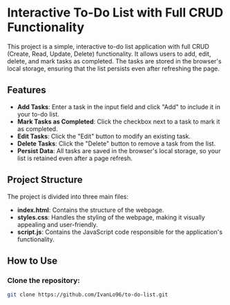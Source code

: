 # Interactive To-Do List with Full CRUD Functionality

This project is a simple, interactive to-do list application with full CRUD (Create, Read, Update, Delete) functionality. It allows users to add, edit, delete, and mark tasks as completed. The tasks are stored in the browser's local storage, ensuring that the list persists even after refreshing the page.

## Features

- **Add Tasks**: Enter a task in the input field and click "Add" to include it in your to-do list.
- **Mark Tasks as Completed**: Click the checkbox next to a task to mark it as completed.
- **Edit Tasks**: Click the "Edit" button to modify an existing task.
- **Delete Tasks**: Click the "Delete" button to remove a task from the list.
- **Persist Data**: All tasks are saved in the browser's local storage, so your list is retained even after a page refresh.

## Project Structure

The project is divided into three main files:

- **index.html**: Contains the structure of the webpage.
- **styles.css**: Handles the styling of the webpage, making it visually appealing and user-friendly.
- **script.js**: Contains the JavaScript code responsible for the application's functionality.

## How to Use

### Clone the repository:

```bash
git clone https://github.com/IvanLo96/to-do-list.git
